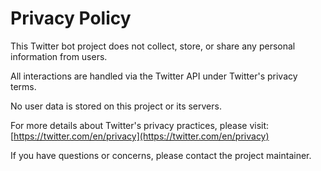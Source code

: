 # Privacy Policy

This Twitter bot project does not collect, store, or share any personal information from users.

All interactions are handled via the Twitter API under Twitter's privacy terms.

No user data is stored on this project or its servers.

For more details about Twitter's privacy practices, please visit: [https://twitter.com/en/privacy](https://twitter.com/en/privacy)

If you have questions or concerns, please contact the project maintainer.
